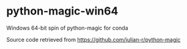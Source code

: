 # python-magic-win64

Windows 64-bit spin of python-magic for conda

Source code retrieved from https://github.com/julian-r/python-magic
